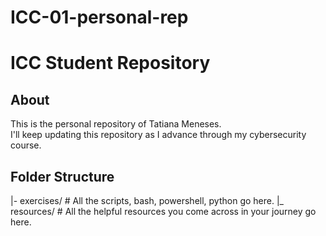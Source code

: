 # ICC-01-personal-rep

# ICC Student Repository

## About
This is the personal repository of Tatiana Meneses.  
I'll keep updating this repository as I advance through my cybersecurity course.

## Folder Structure
|- exercises/ # All the scripts, bash, powershell, python go here.
|_ resources/ # All the helpful resources you come across in your journey go here. 